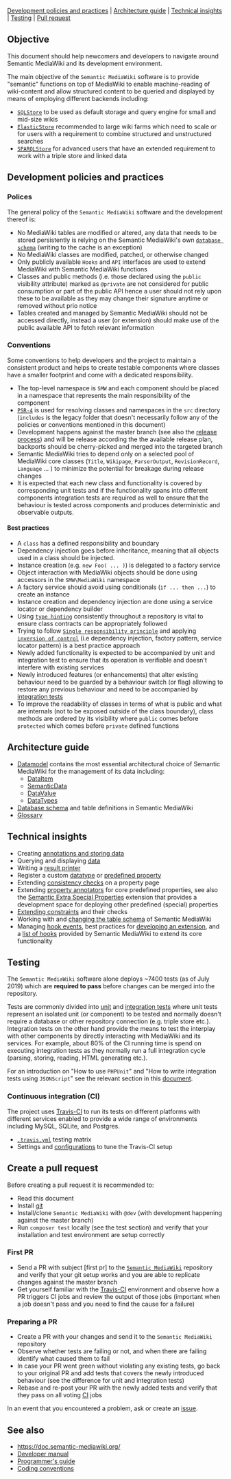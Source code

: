 [Development policies and practices](#development-policies-and-practices) | [Architecture guide](#architecture-guide) | [Technical insights](#technical-insights) | [Testing](#testing) | [Pull request](#create-a-pull-request)

## Objective

This document should help newcomers and developers to navigate around Semantic MediaWiki and its development environment.

The main objective of the `Semantic MediaWiki` software is to provide "semantic" functions on top of MediaWiki to enable machine-reading of wiki-content and allow structured content to be queried and displayed by means of employing different backends including:

- [`SQLStore`](https://github.com/SemanticMediaWiki/SemanticMediaWiki/blob/master/src/SQLStore/README.md) to be used as default storage and query engine for small and mid-size wikis
- [`ElasticStore`](https://github.com/SemanticMediaWiki/SemanticMediaWiki/blob/master/src/Elastic/README.md) recommended to large wiki farms which need to scale or for users with a requirement to combine structured and unstructured searches
- [`SPARQLStore`](https://github.com/SemanticMediaWiki/SemanticMediaWiki/blob/master/src/SPARQLStore/README.md) for advanced users that have an extended requirement to work with a triple store and linked data

## Development policies and practices

### Polices

The general policy of the `Semantic MediaWiki` software and the development thereof is:

- No MediaWiki tables are modified or altered, any data that needs to be stored persistently is relying on the Semantic MediaWiki's own [`database schema`][db-schema] (writing to the cache is an exception)
- No MediaWiki classes are modified, patched, or otherwise changed
- Only publicly available `Hooks` and `API` interfaces are used to extend MediaWiki with Semantic MediaWiki functions
- Classes and public methods (i.e. those declared using the `public` visibility attribute) marked as `@private` are not considered for public consumption or part of the public API hence a user should not rely upon these to be available as they may change their signature anytime or removed without prio notice
- Tables created and managed by Semantic MediaWiki should not be accessed directly, instead a user (or extension) should make use of the public available API to fetch relevant information

### Conventions

Some conventions to help developers and the project to maintain a consistent product and helps to create testable components where classes have a smaller footprint and come with a dedicated responsibility.

- The top-level namespace is `SMW` and each component should be placed in a namespace that represents the main responsibility of the component
- [`PSR-4`](https://www.php-fig.org/psr/psr-4/) is used for resolving classes and namespaces in the `src` directory (`includes` is the legacy folder that doesn't necessarily follow any of the policies or conventions mentioned in this document)
- Development happens against the master branch (see also the [release process](https://www.semantic-mediawiki.org/wiki/Release_process)) and will be release according the the available release plan, backports should be cherry-picked and merged into the targeted branch
- Semantic MediaWiki tries to depend only on a selected pool of MediaWiki core classes (`Title`, `Wikipage`, `ParserOutput`, `RevisionRecord`, `Language` ... ) to minimize the potential for breakage during release changes
- It is expected that each new class and functionality is covered by corresponding unit tests and if the functionality spans into different components integration tests are required as well to ensure that the behaviour is tested across components and produces deterministic and observable outputs.

#### Best practices

- A `class` has a defined responsibility and boundary
- Dependency injection goes before inheritance, meaning that all objects used in a class should be injected.
- Instance creation (e.g. `new Foo( ... )`) is delegated to a factory service
- Object interaction with MediaWiki objects should be done using accessors in the `SMW\MediaWiki` namespace
- A factory service should avoid using conditionals (`if ... then ...`) to create an instance
- Instance creation and dependency injection are done using a service locator or dependency builder
- Using [`type hinting`](http://php.net/manual/en/language.oop5.typehinting.php) consistently throughout a repository is vital to ensure class contracts can be appropriately followed
- Trying to follow [`Single responsibility principle`](https://en.wikipedia.org/wiki/Single_responsibility_principle) and applying [`inversion of control`](https://en.wikipedia.org/wiki/Inversion_of_control) (i.e dependency injection, factory pattern, service locator pattern) is a best practice approach
- Newly added functionality is expected to be accompanied by unit and integration test to ensure that its operation is verifiable and doesn't interfere with existing services
- Newly introduced features (or enhancements) that alter existing behaviour need to be guarded by a behaviour switch (or flag) allowing to restore any previous behaviour and need to be accompanied by [integration tests](#testing)
- To improve the readability of classes in terms of what is public and what are internals (not to be exposed outside of the class boundary), class methods are ordered by its visibility where `public` comes before `protected` which comes before `private` defined functions

## Architecture guide

- [Datamodel][datamodel] contains the most essential architectural choice of Semantic MediaWiki for the management of its data including:
  - [DataItem][dataitem]
  - [SemanticData][semanticdata]
  - [DataValue][datavalue]
  - [DataTypes][datatype]
- [Database schema][db-schema] and table definitions in Semantic MediaWiki
- [Glossary][glossary]

## Technical insights

- Creating [annotations and storing data](https://github.com/SemanticMediaWiki/SemanticMediaWiki/blob/master/docs/architecture/storing.annotations.md)
- Querying and displaying [data](https://github.com/SemanticMediaWiki/SemanticMediaWiki/blob/master/docs/architecture/querying.data.md)
- Writing a [result printer](https://github.com/SemanticMediaWiki/SemanticMediaWiki/blob/master/docs/architecture/writing.resultprinter.md)
- Register a custom [datatype][datatype] or [predefined property][hook.property.initproperties.md]
- Extending [consistency checks](https://github.com/SemanticMediaWiki/SemanticMediaWiki/blob/master/docs/architecture/extending.declarationexaminer.md) on a property page
- Extending [property annotators](https://github.com/SemanticMediaWiki/SemanticMediaWiki/blob/master/docs/architecture/extending.propertyannotator.md) for core predefined properties, see also the [Semantic Extra Special Properties](https://github.com/SemanticMediaWiki/SemanticExtraSpecialProperties) extension that provides a development space for deploying other predefined (special) properties
- [Extending constraints](https://github.com/SemanticMediaWiki/SemanticMediaWiki/blob/master/docs/architecture/extending.constraint.md) and their checks
- Working with and [changing the table schema](https://github.com/SemanticMediaWiki/SemanticMediaWiki/blob/master/docs/architecture/changing.tableschema.md) of Semantic MediaWiki
- Managing [hook events][hooks], best practices for [developing an extension](https://github.com/SemanticMediaWiki/SemanticMediaWiki/blob/master/docs/architecture/developing.extension.md), and a [list of hooks][hook-list] provided by Semantic MediaWiki to extend its core functionality

## Testing

The `Semantic MediaWiki` software alone deploys ~7400 tests (as of July 2019) which are __required to pass__ before changes can be merged into the repository.

Tests are commonly divided into [unit][glossary] and [integration tests][glossary] where unit tests represent an isolated unit (or component) to be tested and normally doesn't require a database or other repository connection (e.g. triple store etc.). Integration tests on the other hand provide the means to test the interplay with other components by directly interacting with MediaWiki and its services. For example, about 80% of the CI running time is spend on executing integration tests as they normally run a full integration cycle (parsing, storing, reading, HTML generating etc.).

For an introduction on "How to use `PHPUnit`" and "How to write integration tests using `JSONScript`" see the relevant section in this [document](https://github.com/SemanticMediaWiki/SemanticMediaWiki/blob/master/tests/README.md).

### Continuous integration (CI)

The project uses [Travis-CI](https://travis-ci.org/SemanticMediaWiki/SemanticMediaWiki) to run its tests on different platforms with different services enabled to provide a wide range of  environments including MySQL, SQLite, and Postgres.

- [`.travis.yml`](https://github.com/SemanticMediaWiki/SemanticMediaWiki/blob/master/.travis.yml) testing matrix
- Settings and [configurations](https://github.com/SemanticMediaWiki/SemanticMediaWiki/blob/master/tests/travis/README.md) to tune the Travis-CI setup

## Create a pull request

Before creating a pull request it is recommended to:

- Read this document
- Install [git](https://www.semantic-mediawiki.org/wiki/Help:Using_Git)
- Install/clone `Semantic MediaWiki` with `@dev` (with development happening against the master branch)
- Run `composer test` locally (see the test section) and verify that your installation and test environment are setup correctly

### First PR

- Send a PR with subject [first pr] to the [`Semantic MediaWiki`](https://github.com/SemanticMediaWiki/SemanticMediaWiki/) repository and verify that your git setup works and you are able to replicate changes against the master branch
- Get yourself familiar with the [Travis-CI](https://travis-ci.org/SemanticMediaWiki/SemanticMediaWiki) environment and observe how a PR triggers CI jobs and review the output of those jobs (important when a job doesn't pass and you need to find the cause for a failure)

### Preparing a PR

- Create a PR with your changes and send it to the `Semantic MediaWiki` repository
- Observe whether tests are failing or not, and when there are failing identify what caused them to fail
- In case your PR went green without violating any existing tests, go back to your original PR and add tests that covers the newly introduced behaviour (see the difference for unit and integration tests)
- Rebase and re-post your PR with the newly added tests and verify that they pass on all voting [CI](#testing) jobs

In an event that you encountered a problem, ask or create an [issue](https://github.com/SemanticMediaWiki/SemanticMediaWiki/issues/new).

## See also

- https://doc.semantic-mediawiki.org/
- [Developer manual](https://www.semantic-mediawiki.org/wiki/Help:Developer_manual)
- [Programmer's guide](https://www.semantic-mediawiki.org/wiki/Help:Programmer%27s_guide)
- [Coding conventions](https://github.com/SemanticMediaWiki/SemanticMediaWiki/blob/master/docs/architecture/coding.conventions.md)

[datamodel]:https://github.com/SemanticMediaWiki/SemanticMediaWiki/blob/master/docs/architecture/datamodel.md
[dataitem]:https://github.com/SemanticMediaWiki/SemanticMediaWiki/blob/master/docs/architecture/datamodel.dataitem.md
[semanticdata]:https://github.com/SemanticMediaWiki/SemanticMediaWiki/blob/master/docs/architecture/datamodel.semanticdata.md
[datavalue]:https://github.com/SemanticMediaWiki/SemanticMediaWiki/blob/master/docs/architecture/datamodel.datavalue.md
[datatype]:https://github.com/SemanticMediaWiki/SemanticMediaWiki/blob/master/docs/architecture/datamodel.datatype.md
[db-schema]:https://github.com/SemanticMediaWiki/SemanticMediaWiki/blob/master/docs/architecture/database.schema.md
[hooks]:https://github.com/SemanticMediaWiki/SemanticMediaWiki/blob/master/docs/architecture/managing.hooks.md
[hook.property.initproperties.md]:https://github.com/SemanticMediaWiki/SemanticMediaWiki/blob/master/docs/examples/hook.property.initproperties.md
[hook-list]: https://github.com/SemanticMediaWiki/SemanticMediaWiki/blob/master/docs/technical/hooks.md
[glossary]: https://github.com/SemanticMediaWiki/SemanticMediaWiki/blob/master/docs/technical/glossary.md
